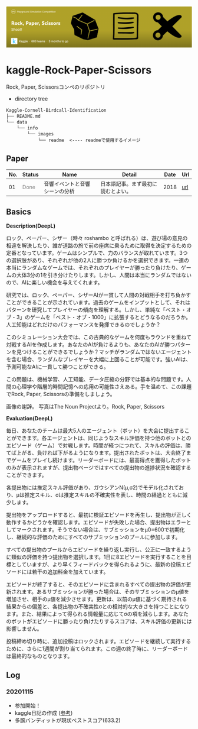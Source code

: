 ![comp](./data/info/images/readme/001_comp.png)
# kaggle-Rock-Paper-Scissors
Rock, Paper, Scissorsコンペのリポジトリ

- directory tree
```
Kaggle-Cornell-Birdcall-Identification
├── README.md
└── data
    └── info
        └── images
            └── readme  <---- readmeで使用するイメージ
```

## Paper
|No.|Status|Name|Detail|Date|Url|
|---|---|---|---|---|---|
|01|<font color='gray'>Done</font>|音響イベントと音響シーンの分析|日本語記事。まず最初に読むとよい。|2018|[url](https://www.jstage.jst.go.jp/article/jasj/74/4/74_198/_pdf)|

## Basics

**Description(DeepL)**

ロック、ペーパー、シザー（時々 roshambo と呼ばれる）は、遊び場の意見の相違を解決したり、誰が道路の旅で前の座席に乗るために取得を決定するための定番となっています。ゲームはシンプルで、力のバランスが取れています。3つの選択肢があり、それぞれが他の2人に勝つか負けるかを選択できます。一連の本当にランダムなゲームでは、それぞれのプレイヤーが勝ったり負けたり、ゲームの大体3分の1を引き分けたりします。しかし、人間は本当にランダムではないので、AIに楽しい機会を与えてくれます。

研究では、ロック、ペーパー、シザーAIが一貫して人間の対戦相手を打ち負かすことができることが示されています。過去のゲームをインプットとして、それはパターンを研究してプレイヤーの傾向を理解する。しかし、単純な「ベスト・オブ・3」のゲームを「ベスト・オブ・1000」に拡張するとどうなるのだろうか。人工知能はどれだけのパフォーマンスを発揮できるのでしょうか？

このシミュレーション大会では、この古典的なゲームを何度もラウンドを重ねて対戦するAIを作成します。あなたのAIが負けるよりも、あなたのAIが勝つパターンを見つけることができるでしょうか？マッチがランダムではないエージェントを含む場合、ランダムなプレイヤーを大幅に上回ることが可能です。強いAIは、予測可能なAIに一貫して勝つことができる。

この問題は、機械学習、人工知能、データ圧縮の分野では基本的な問題です。人間の心理学や階層的時間記憶への応用の可能性さえある。手を温めて、この課題でRock, Paper, Scissorsの準備をしましょう。

画像の謝辞。
写真はThe Noun Projectより。Rock, Paper, Scissors

**Evaluation(DeepL)**

毎日、あなたのチームは最大5人のエージェント（ボット）を大会に提出することができます。各エージェントは、同じようなスキル評価を持つ他のボットとのエピソード（ゲーム）で対戦します。時間が経つにつれて、スキルの評価は、勝てば上がる、負ければ下がるようになります。提出されたボットは、大会終了までゲームをプレイし続けます。リーダーボードには、最高得点を獲得したボットのみが表示されますが、提出物ページではすべての提出物の進捗状況を確認することができます。

各提出物には推定スキル評価があり、ガウシアンN(μ,σ2)でモデル化されており、μは推定スキル、σは推定スキルの不確実性を表し、時間の経過とともに減少します。

提出物をアップロードすると、最初に検証エピソードを再生し、提出物が正しく動作するかどうかを確認します。エピソードが失敗した場合、提出物はエラーとしてマークされます。そうでない場合は、サブミッションをμ0=600で初期化し、継続的な評価のためにすべてのサブミッションのプールに参加します。

すべての提出物のプールからエピソードを繰り返し実行し、公正に一致するように類似の評価を持つ提出物を選択します。1日に8エピソードを実行することを目標としていますが、より早くフィードバックを得られるように、最新の投稿エピソードには若干の追加料金を加えています。

エピソードが終了すると、そのエピソードに含まれるすべての提出物の評価が更新されます。あるサブミッションが勝った場合は、そのサブミッションのμ値を増加させ、相手のμ値を減少させます。更新は、以前のμ値に基づく期待される結果からの偏差と、各提出物の不確実性σとの相対的な大きさを持つことになります。また、結果によって得られる情報量に応じてσの項を減らします。あなたのボットがエピソードに勝ったり負けたりするスコアは、スキル評価の更新には影響しません。

投稿締め切り時に、追加投稿はロックされます。エピソードを継続して実行するために、さらに1週間が割り当てられます。この週の終了時に、リーダーボードは最終的なものとなります。

## Log
### 20201115
- 参加開始！
- kaggle日記の作成 ([参考](https://github.com/fkubota/kaggle-Cornell-Birdcall-Identification))
- 多腕バンディットが現状ベストスコア(633.2)

